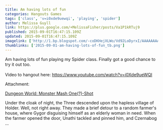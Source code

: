 ```yaml
---
title: Am having lots of fun
categories: Hangouts Games
tags: ['class', 'v=i0xde9uewqi', 'playing', 'spider']
author: Melissa Guyll
link: https://plus.google.com/+MelissaFisher/posts/Va1P1kRTuj9
published: 2015-09-01T16:47:15.109Z
updated: 2015-09-01T16:47:15.109Z
imagelink: ['http://1.bp.blogspot.com/-coDKHejXLWo/Vd92LoDyrxI/AAAAAAAAPYQ/DUV2zQutbXw/s320/Untitled-2.png']
thumblinks: ['2015-09-01-am-having-lots-of-fun_tb.png']
---
```


Am having lots of fun playing my Spider class. Finally got a good chance to try it out too.<br /><br />Video to hangout here: <a href="https://www.youtube.com/watch?v=i0Xde9ueWQI" class="ot-anchor">https://www.youtube.com/watch?v=i0Xde9ueWQI</a>


Attachment:

<a href='http://daegames.blogspot.com/2015/08/dungeon-world-monster-mash-one-shot.html'>Dungeon World: Monster Mash One(?)-Shot</a>


Under the cloak of night, the Three descended upon the hapless village of Holder. Well, not right away. They made a brief detour to a random farmer's house, where Gygor disguising himself as an elderly woman in need. When the farmer opened the door, Unathi tackled and pinned him, and Czernabog ...